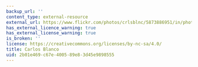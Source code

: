 ```yaml
---
backup_url: ''
content_type: external-resource
external_url: https://www.flickr.com/photos/crlsblnc/5873886951/in/photolist-9X4cWX-fwmvkW-f6mPq-2vc9u7-6SzrgR-2v7Lo2-22XTimJ-7HYqME-2v7Lzt-4PthJM-Vu2eYJ-LBrGDf-haxGLa-2vc8Nh-2vc9LW-2v7Mac-4Ptpx2-eyzGR6-rpCKr-4PtdP2-4PxvBG-AwcawS-6CeZGL-5nn8PW-4PxEYJ-4PxodW-4PxCzE-4PtbDZ-4PxBmb-4PxzHf-e5Wb4R-e62P6j-8V2gw1-6CaPsK-4FbVDn-pYRc6-mM3BT-L2KrV-2aD6wVR-64KHmu-gBYqgD-4PxGc3-e8dRSB-8a6xc-zKMK-DzT2b-o2TEtS-8a6xs-PDdWj-2Z8X4F
has_external_licence_warning: true
has_external_license_warning: true
is_broken: ''
license: https://creativecommons.org/licenses/by-nc-sa/4.0/
title: Carlos Blanco
uid: 2b01e469-c67e-4005-89e8-3d45e9898555
---
```

